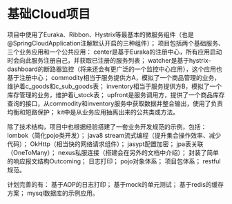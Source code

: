 # 基础Cloud项目
项目中使用了Euraka、Ribbon、Hystrix等最基本的微服务组件（也是@SpringCloudApplication注解默认开启的三种组件）；
项目包括两个基础服务、三个业务应用和一个公共应用：
center是基于Euraka的注册中心，所有应用启动时会向此服务注册自己，并获取已注册的服务列表；
watcher是基于hystrix-dashboard的断路器监控（将来还会有更广泛的一个监控中心应用），这个应用也基于注册中心；
commodity相当于服务提供方A，模拟了一个商品管理的业务，维护着c_goods和c_sub_goods表；
inventory相当于服务提供方B，模拟了一个库存管理的业务，维护着i_stock表；
upfront是服务调用方，提供了一个商品库存查询的接口，从commodity和inventory服务中获取数据并整合输出，使用了负责均衡和短路保护；
kit中是从业务应用抽离出来的公共类或方法。

除了技术结构，项目中也根据经验搭建了一套业务开发规范的示例，包括：
lombok（简化pojo类开发）；
java8 stream流式编程（提升集合操作效率、减少代码）；
OkHttp（相当快的网络请求组件）；
jasypt配置加密；
jpa表关联（OneToMany）；
nexus私服连接（搭建会在另外的文档中介绍）；
封装了简单的响应报文结构Outcoming；
日志打印；
pojo对象体系；
项目包体系；
restful规范。

计划完善的有：
基于AOP的日志打印；
基于mock的单元测试；
基于redis的缓存方案；
mysql数据库的示例应用。

